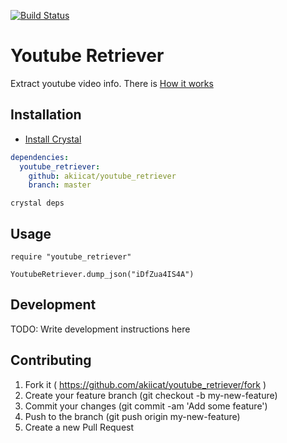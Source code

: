 [![Build Status](https://travis-ci.org/akiicat/youtube_retriever.svg?branch=master)](https://travis-ci.org/akiicat/youtube_retriever)

# Youtube Retriever

Extract youtube video info. There is [How it works](https://www.quora.com/How-can-I-make-a-YouTube-video-downloader-web-application-from-scratch)

## Installation

- [Install Crystal](https://crystal-lang.org/docs/installation/)

```yml
dependencies:
  youtube_retriever:
    github: akiicat/youtube_retriever
    branch: master
```

```
crystal deps
```

## Usage

```cr
require "youtube_retriever"

YoutubeRetriever.dump_json("iDfZua4IS4A")
```

## Development

TODO: Write development instructions here

## Contributing

1. Fork it ( https://github.com/akiicat/youtube_retriever/fork )
2. Create your feature branch (git checkout -b my-new-feature)
3. Commit your changes (git commit -am 'Add some feature')
4. Push to the branch (git push origin my-new-feature)
5. Create a new Pull Request
